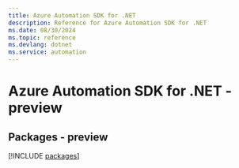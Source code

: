 ```yaml
---
title: Azure Automation SDK for .NET
description: Reference for Azure Automation SDK for .NET
ms.date: 08/30/2024
ms.topic: reference
ms.devlang: dotnet
ms.service: automation
---
```

# Azure Automation SDK for .NET - preview
## Packages - preview
[!INCLUDE [packages](automation-index.md)]